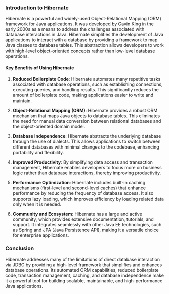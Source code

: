 ### Introduction to Hibernate

Hibernate is a powerful and widely-used Object-Relational Mapping (ORM) framework for Java applications. It was developed by Gavin King in the early 2000s as a means to address the challenges associated with database interactions in Java. Hibernate simplifies the development of Java applications to interact with a database by providing a framework to map Java classes to database tables. This abstraction allows developers to work with high-level object-oriented concepts rather than low-level database operations.

#### Key Benefits of Using Hibernate

1. **Reduced Boilerplate Code**: Hibernate automates many repetitive tasks associated with database operations, such as establishing connections, executing queries, and handling results. This significantly reduces the amount of boilerplate code, making applications easier to write and maintain.

2. **Object-Relational Mapping (ORM)**: Hibernate provides a robust ORM mechanism that maps Java objects to database tables. This eliminates the need for manual data conversion between relational databases and the object-oriented domain model.

3. **Database Independence**: Hibernate abstracts the underlying database through the use of dialects. This allows applications to switch between different databases with minimal changes to the codebase, enhancing portability and flexibility.

4. **Improved Productivity**: By simplifying data access and transaction management, Hibernate enables developers to focus more on business logic rather than database interactions, thereby improving productivity.

5. **Performance Optimization**: Hibernate includes built-in caching mechanisms (first-level and second-level caches) that enhance performance by reducing the frequency of database access. It also supports lazy loading, which improves efficiency by loading related data only when it is needed.

6. **Community and Ecosystem**: Hibernate has a large and active community, which provides extensive documentation, tutorials, and support. It integrates seamlessly with other Java EE technologies, such as Spring and JPA (Java Persistence API), making it a versatile choice for enterprise applications.

### Conclusion

Hibernate addresses many of the limitations of direct database interaction via JDBC by providing a high-level framework that simplifies and enhances database operations. Its automated ORM capabilities, reduced boilerplate code, transaction management, caching, and database independence make it a powerful tool for building scalable, maintainable, and high-performance Java applications.
